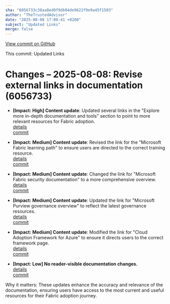 ```yaml
---
sha: "6056733c38aa8ed0f9db04de9622f9e9a45f1503"
author: "TheTrustedAdvisor"
date: "2025-08-08 17:00:41 +0200"
subject: "Updated Links"
merge: false
---
```


[View commit on GitHub](https://github.com/TheTrustedAdvisor/FabricAdoptionFramework/commit/6056733c38aa8ed0f9db04de9622f9e9a45f1503)

This commit: Updated Links

# Changes – 2025-08-08: Revise external links in documentation (6056733)

- **[Impact: High] Content update**: Updated several links in the "Explore more in-depth documentation and tools" section to point to more relevant resources for Fabric adoption.  
   [details](/docs/about/changes/2025-08-08-updated-links)  
   [commit](https://github.com/TheTrustedAdvisor/FabricAdoptionFramework/commit/6056733c38aa8ed0f9db04de9622f9e9a45f1503)

- **[Impact: Medium] Content update**: Revised the link for the "Microsoft Fabric learning path" to ensure users are directed to the correct training resource.  
   [details](/docs/about/changes/2025-08-08-updated-links)  
   [commit](https://github.com/TheTrustedAdvisor/FabricAdoptionFramework/commit/6056733c38aa8ed0f9db04de9622f9e9a45f1503)

- **[Impact: Medium] Content update**: Changed the link for "Microsoft Fabric security documentation" to a more comprehensive overview.  
   [details](/docs/about/changes/2025-08-08-updated-links)  
   [commit](https://github.com/TheTrustedAdvisor/FabricAdoptionFramework/commit/6056733c38aa8ed0f9db04de9622f9e9a45f1503)

- **[Impact: Medium] Content update**: Updated the link for "Microsoft Purview governance overview" to reflect the latest governance resources.  
   [details](/docs/about/changes/2025-08-08-updated-links)  
   [commit](https://github.com/TheTrustedAdvisor/FabricAdoptionFramework/commit/6056733c38aa8ed0f9db04de9622f9e9a45f1503)

- **[Impact: Medium] Content update**: Modified the link for "Cloud Adoption Framework for Azure" to ensure it directs users to the correct framework page.  
   [details](/docs/about/changes/2025-08-08-updated-links)  
   [commit](https://github.com/TheTrustedAdvisor/FabricAdoptionFramework/commit/6056733c38aa8ed0f9db04de9622f9e9a45f1503)

- **[Impact: Low] No reader-visible documentation changes.**  
   [details](/docs/about/changes/2025-08-08-updated-links)  
   [commit](https://github.com/TheTrustedAdvisor/FabricAdoptionFramework/commit/6056733c38aa8ed0f9db04de9622f9e9a45f1503)

Why it matters: These updates enhance the accuracy and relevance of the documentation, ensuring users have access to the most current and useful resources for their Fabric adoption journey.
